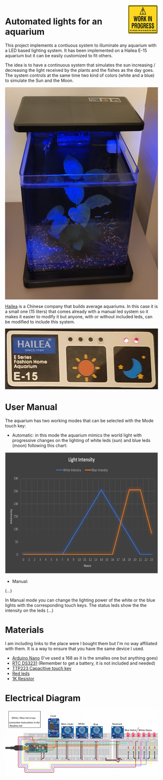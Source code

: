<img src="./images/wip.jpg" alt="Work in progress" width="100" height="100" align="right" />

# Automated lights for an aquarium 
This project implements a contiuous system to illuminate any aquarium with a LED based lighting system. It has been implemented on a Hailea E-15 aquarium but it can be easily customized to fit others.

The idea is to have a continuous system that simulates the sun increasing / decreasing the light received by the plants and the fishes as the day goes. The system controls at the same time two kind of colors (white and a blue) to simulate the Sun and the Moon.

<p align="center">
	<img src="./images/front_view.jpg" alt="Front view of the automated Hailea E-15" width=" 700" height="700" align="center"/>
</p>

[Hailea](http://hailea.com/e-hailea/index.htm) is a Chinese company that builds average aquariums. In this case it is a small one (15 liters) that comes already with a manual led system so it makes it easier to modify it but anyone,  with or without included leds, can be modified to include this system.
<p align="center">
	<img src="./images/brand_and_model.jpg" height="200" >
</p>

# User Manual

The aquarium has two working modes that can be selected with the Mode touch key:

* Automatic: in this mode the aquarium mimics the world light with progressive changes on the lighting of white leds (sun) and blue leds (moon) following this chart:

<p align="center">
	<img src="./images/light_chart.png" alt="Ligth Chart" height="400">
</p>

* Manual:




(...)

In Manual mode you can change the lighting power of the white or the blue lights with the corresponding touch keys. The status leds show the the intensity on the leds (...)

# Materials

I am including links to the place were I bought them but I'm no way affiliated with them. It is a way to ensure that you have the same device I used.

* [Arduino Nano](https://www.aliexpress.com/item/32845416583.html?spm=a2g0s.9042311.0.0.48ec4c4dxoacGG) (I've used a 168 as it is the smalles one but anything goes)
* [RTC DS3231](https://www.aliexpress.com/item/32889773722.html?spm=a2g0s.9042311.0.0.27424c4dvry968) (Remember to get a battery, it is not included and needed)
* [TTP223 Capacitive touch key](https://www.aliexpress.com/item/32815466969.html?spm=a2g0s.9042311.0.0.27424c4dvkudii)
* [Red leds](https://www.aliexpress.com/item/32862878599.html?spm=2114.12010612.8148356.1.116019a6mAhl0N)
* [1K Resistor](https://www.aliexpress.com/item/33029770547.html?spm=a2g0s.9042311.0.0.27424c4dvkudii)

# Electrical Diagram

![Diagram](./images/application_diagram.png)

